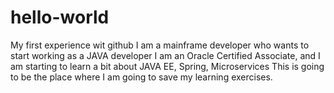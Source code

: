 # hello-world
My first experience wit github
I am a mainframe developer who wants to start working as a JAVA developer
I am an Oracle Certified Associate, and I am starting to learn a bit about JAVA EE, Spring, Microservices
This is going to be the place where I am going to save my learning exercises.
